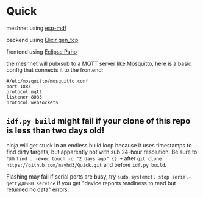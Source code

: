 # Quick
meshnet using [esp-mdf](https://github.com/espressif/esp-mdf)

backend using [Elixir gen_tcp](https://github.com/elixir-lang/elixir)

frontend using [Eclipse Paho](https://www.eclipse.org/paho/index.php?page=clients/js/index.php)

the meshnet will pub/sub to a MQTT server like [Mosquitto](https://mosquitto.org/), here is a basic config that connects it to the frontend:

```
#/etc/mosquitto/mosquitto.conf
port 1883
protocol mqtt
listener 8083
protocol websockets
```

## `idf.py build` might fail if your clone of this repo is less than two days old!
ninja will get stuck in an endless build loop because it uses timestamps to find dirty targets, but apparently not with sub 24-hour resolution. Be sure to run `find . -exec touch -d "2 days ago" {} +` after `git clone https://github.com/mayhd3/Quick.git` and before `idf.py build`.

Flashing may fail if serial ports are busy, try `sudo systemctl stop serial-getty@USB0.service` if you get "device reports readiness to read but returned no data" errors.
